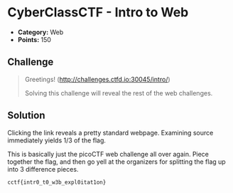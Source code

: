 # CyberClassCTF - Intro to Web

* **Category:** Web
* **Points:** 150

## Challenge

> Greetings! (http://challenges.ctfd.io:30045/intro/)
> 
> Solving this challenge will reveal the rest of the web challenges.


## Solution

Clicking the link reveals a pretty standard webpage. Examining source immediately yields 1/3 of the flag.

This is basically just the picoCTF web challenge all over again. Piece together the flag, and then go yell at the organizers for splitting the flag up into 3 difference pieces.


```
cctf{intr0_t0_w3b_expl0itat1on}
```